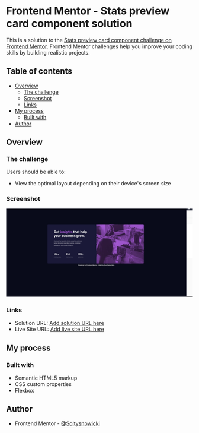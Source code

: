 # Frontend Mentor - Stats preview card component solution

This is a solution to the [Stats preview card component challenge on Frontend Mentor](https://www.frontendmentor.io/challenges/stats-preview-card-component-8JqbgoU62). Frontend Mentor challenges help you improve your coding skills by building realistic projects.

## Table of contents

- [Overview](#overview)
  - [The challenge](#the-challenge)
  - [Screenshot](#screenshot)
  - [Links](#links)
- [My process](#my-process)
  - [Built with](#built-with)
- [Author](#author)

## Overview

### The challenge

Users should be able to:

- View the optimal layout depending on their device's screen size

### Screenshot

![](./screenshot.jpg)

### Links

- Solution URL: [Add solution URL here](https://github.com/Soltysnowicki/Stats-preview-card-component)
- Live Site URL: [Add live site URL here](https://soltysnowicki.github.io/Stats-preview-card-component/)

## My process

### Built with

- Semantic HTML5 markup
- CSS custom properties
- Flexbox

## Author

- Frontend Mentor - [@Soltysnowicki](https://www.frontendmentor.io/profile/Soltysnowicki)
